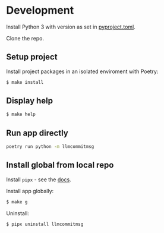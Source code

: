 # Development

Install Python 3 with version as set in [pyproject.toml](/pyproject.toml).

Clone the repo.

## Setup project

Install project packages in an isolated enviroment with Poetry:

```sh
$ make install
```


## Display help

```sh
$ make help
```


## Run app directly

```sh
poetry run python -m llmcommitmsg
```

## Install global from local repo

Install `pipx` - see the [docs](https://pipx.pypa.io/stable/).

Install app globally:

```sh
$ make g
```

Uninstall:

```sh
$ pipx uninstall llmcommitmsg
```
